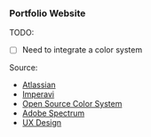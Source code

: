 ### Portfolio Website

TODO:

- [ ] Need to integrate a color system

Source:
- [Atlassian](https://atlassian.design/components/tokens/all-tokens)
- [Imperavi](https://imperavi.com/blog/designing-semantic-colors-for-your-system/)
- [Open Source Color System](https://www.opensourcecolorsystem.design/understand-the-system)
- [Adobe Spectrum](https://spectrum.adobe.com/page/color-system/)
- [UX Design](https://uxdesign.cc/designing-colour-system-d9d39f245e01)
